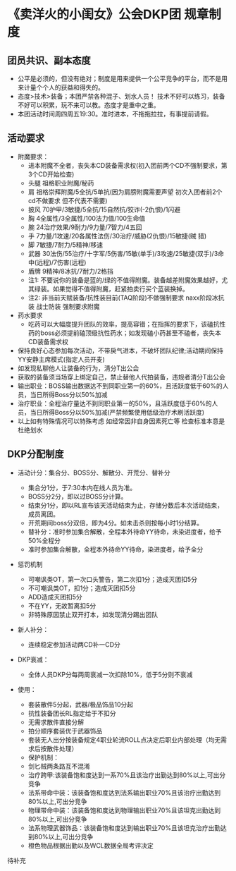 # 《卖洋火的小闺女》公会DKP团 规章制度

## 团员共识、副本态度
* 公平是必须的，但没有绝对；制度是用来提供一个公平竞争的平台，而不是用来计量个个人的获益和得失的。
* 态度>技术>装备；本团严禁各种混子、划水人员！
技术不好可以练习，装备不好可以积累，玩不来可以教。态度才是重中之重。
* 本团活动时间周四周五19:30。准时进本，不拖拖拉拉，有事提前请假。

## 活动要求
* 附魔要求：
    * 进本附魔不全者，丧失本CD装备需求权(初入团前两个CD不强制要求，第3个CD开始检查)
    * 头腿	祖格职业附魔/秘药
    * 肩	祖格崇拜附魔/5全抗/5单抗(因为肩膀附魔需要声望 初次入团者前2个cd不做要求 但不代表不需要)
    * 披风	70护甲/3敏捷/5全抗/15自然抗/狡诈(-2仇恨)/1闪避
    * 胸	4全属性/3全属性/100法力值/100生命值			
    * 腕	24治疗效果/9耐力/9力量/7智力/4五回		
    * 手	7力量/1攻速/20各属性法伤/30治疗/威胁(2仇恨)/15敏捷(贼 猎)
    * 脚	7敏捷/7耐力/5精神/移速
    * 武器	30法伤/55治疗/十字军/5伤害/15敏(单手)/3攻速/25敏捷(双手)/3命中(远程)/7伤害(远程)
    * 盾牌	9精神/8冰抗/7耐力/2格挡
    * 注1:  不要说你的装备是蓝的/绿的不值得附魔。装备越差附魔效果越好，尤其绿装。如果觉得不值得附魔，赶紧拍卖行买个蓝装换掉。
    * 注2:  非当前天赋装备/抗性装目前(TAQ阶段)不做强制要求  naxx阶段冰抗装 战士防装 强制要求附魔
* 药水要求
    * 吃药可以大幅度提升团队的效率，提高容错；在指挥的要求下，该磕抗性药的boss必须提前磕顶级抗性药水；如发现磕小药甚至不磕者，丧失本CD装备需求权
* 保持良好心态参加每次活动，不带戾气进本，不破坏团队纪律;活动期间保持YY安静主席模式(指定人员开麦)
* 如发现私聊他人让装备的行为，清分T出公会
* 获取的装备须当场穿上绑定自己，禁止替他人代拍装备，违规者清分T出公会
* 输出职业：BOSS输出数据达不到同职业第一的60%，且活跃度低于60%的人员，当日所得Boss分以50%加减
* 治疗职业：全程治疗量达不到同职业第一的50%，且活跃度低于60%的人员，当日所得Boss分以50%加减(严禁频繁使用低级治疗术刷活跃度)
* 以上如有特殊情况可以特殊考虑 如经常因非自身因素死亡等 检查标准本意是杜绝划水

## DKP分配制度
* 活动计分：集合分、BOSS分、解散分、开荒分、替补分
    * 集合分1分，于7:30本内在线人员为准。
    * BOSS分2分，即以过BOSS分计算。
    * 结束分1分，即以RL宣布该天活动结束为止，存储分数后本次活动结束，成员离团。
    * 开荒期间boss分双倍，即为4分。如未击杀则按每小时1分结算。
    * 替补分：准时参加集合解散，全程本外待命YY待命，未染进度者，给予50%全程分
    * 准时参加集合解散，全程本外待命YY待命，染进度者，给予全分

* 惩罚机制
    * 可嘲讽类OT，第一次口头警告，第二次扣1分；造成灭团扣5分
    * 不可嘲讽类OT，扣1分；造成灭团扣5分
    * ADD造成灭团扣5分
    * 不在YY，无故暂离扣5分
    * 非特殊原因禁止双开打本，如发现清分踢出团队
    
* 新人补分：
    * 连续稳定参加活动两CD补一CD分

* DKP衰减：
    * 全体人员DKP分每两周衰减一次扣除10%，低于5分则不衰减
    
* 使用：
    * 套装散件5分起，武器/极品饰品10分起
    * 抗性装备团长RL指定给于不扣分
    * 无需求散件直接分解
    * 拍分顺序套装优于武器饰品
    * 套装无人出分按装备规定4职业轮流ROLL点决定后职业内部处理（均无需求后按散件处理）
    * 保护机制：
    * 剑匕贼两条路互不混淆
    * 治疗跨甲:该装备饱和度达到一系70%且该治疗出勤达到80%以上,可出分竞争
    * 法系带命中装：该装备饱和度达到法系输出职业70%且该治疗出勤达到80%以上,可出分竞争
    * 物理带命中装：该装备饱和度达到物理输出职业70%且该坦克出勤达到80%以上,可出分竞争
    * 法系物理武器饰品：该装备饱和度达到输出职业70%且该坦克治疗出勤达到80%以上,可出分竞争
    * 橙色物品根据出勤以及WCL数据全局考评决定
    
待补充
